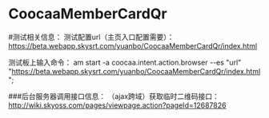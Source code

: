 #  CoocaaMemberCardQr

#测试相关信息：
测试配置url（主页入口配置需要）：
https://beta.webapp.skysrt.com/yuanbo/CoocaaMemberCardQr/index.html

测试板上输入命令：
am start -a coocaa.intent.action.browser --es "url"  "https://beta.webapp.skysrt.com/yuanbo/CoocaaMemberCardQr/index.html";


###后台服务器调用接口信息：
（ajax跨域）获取临时二维码接口：
http://wiki.skyoss.com/pages/viewpage.action?pageId=12687826
